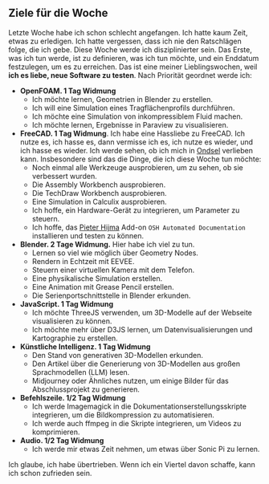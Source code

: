 ## Ziele für die Woche

Letzte Woche habe ich schon schlecht angefangen. Ich hatte kaum Zeit, etwas zu erledigen. Ich hatte vergessen, dass ich nie den Ratschlägen folge, die ich gebe. Diese Woche werde ich disziplinierter sein. Das Erste, was ich tun werde, ist zu definieren, was ich tun möchte, und ein Enddatum festzulegen, um es zu erreichen. Das ist eine meiner Lieblingswochen, weil **ich es liebe, neue Software zu testen**. Nach Priorität geordnet werde ich:

- **OpenFOAM. 1 Tag Widmung**
  - Ich möchte lernen, Geometrien in Blender zu erstellen.
  - Ich will eine Simulation eines Tragflächenprofils durchführen.
  - Ich möchte eine Simulation von inkompressiblem Fluid machen.
  - Ich möchte lernen, Ergebnisse in Paraview zu visualisieren.
- **FreeCAD. 1 Tag Widmung**. Ich habe eine Hassliebe zu FreeCAD. Ich nutze es, ich hasse es, dann vermisse ich es, ich nutze es wieder, und ich hasse es wieder. Ich werde sehen, ob ich mich in [Ondsel](https://ondsel.com) verlieben kann. Insbesondere sind das die Dinge, die ich diese Woche tun möchte:
  - Noch einmal alle Werkzeuge ausprobieren, um zu sehen, ob sie verbessert wurden.
  - Die Assembly Workbench ausprobieren.
  - Die TechDraw Workbench ausprobieren.
  - Eine Simulation in Calculix ausprobieren.
  - Ich hoffe, ein Hardware-Gerät zu integrieren, um Parameter zu steuern.
  - Ich hoffe, das [Pieter Hijma](https://pieterhijma.net/index.html) Add-on `OSH Automated Documentation` installieren und testen zu können.
- **Blender. 2 Tage Widmung.** Hier habe ich viel zu tun.
  - Lernen so viel wie möglich über Geometry Nodes.
  - Rendern in Echtzeit mit EEVEE.
  - Steuern einer virtuellen Kamera mit dem Telefon.
  - Eine physikalische Simulation erstellen.
  - Eine Animation mit Grease Pencil erstellen.
  - Die Serienportschnittstelle in Blender erkunden.
- **JavaScript. 1 Tag Widmung**
  - Ich möchte ThreeJS verwenden, um 3D-Modelle auf der Webseite visualisieren zu können.
  - Ich möchte mehr über D3JS lernen, um Datenvisualisierungen und Kartographie zu erstellen.
- **Künstliche Intelligenz. 1 Tag Widmung**
  - Den Stand von generativen 3D-Modellen erkunden.
  - Den Artikel über die Generierung von 3D-Modellen aus großen Sprachmodellen (LLM) lesen.
  - Midjourney oder Ähnliches nutzen, um einige Bilder für das Abschlussprojekt zu generieren.
- **Befehlszeile. 1/2 Tag Widmung**
  - Ich werde Imagemagick in die Dokumentationserstellungsskripte integrieren, um die Bildkompression zu automatisieren.
  - Ich werde auch ffmpeg in die Skripte integrieren, um Videos zu komprimieren.
- **Audio. 1/2 Tag Widmung**
  - Ich werde mir etwas Zeit nehmen, um etwas über Sonic Pi zu lernen.

Ich glaube, ich habe übertrieben. Wenn ich ein Viertel davon schaffe, kann ich schon zufrieden sein.